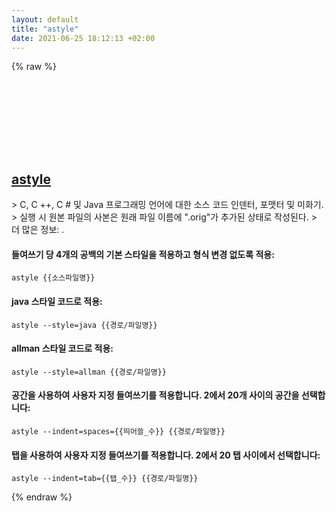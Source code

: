 ```yaml
---
layout: default
title: "astyle"
date: 2021-06-25 18:12:13 +02:00
---
```

{% raw %}
<h2 id="astyle">
  <a href="/ko/common/astyle.html">astyle</a> <a href="#astyle"><svg class="icon">
    <use href="/assets/images/unicode_sprite.svg#link" />
  </svg></a>
</h2>
> C, C ++, C # 및 Java 프로그래밍 언어에 대한 소스 코드 인덴터, 포맷터 및 미화기.
> 실행 시 원본 파일의 사본은 원래 파일 이름에 ".orig"가 추가된 상태로 작성된다.
> 더 많은 정보: <http://astyle.sourceforge.net/>.

#### 들여쓰기 당 4개의 공백의 기본 스타일을 적용하고 형식 변경 없도록 적용:
```shell
astyle {{소스파일명}}
```
#### java 스타일 코드로 적용:
```shell
astyle --style=java {{경로/파일명}}
```
#### allman 스타일 코드로 적용:
```shell
astyle --style=allman {{경로/파일명}}
```
#### 공간을 사용하여 사용자 지정 들여쓰기를 적용합니다. 2에서 20개 사이의 공간을 선택합니다:
```shell
astyle --indent=spaces={{띄어쓸_수}} {{경로/파일명}}
```
#### 탭을 사용하여 사용자 지정 들여쓰기를 적용합니다. 2에서 20 탭 사이에서 선택합니다:
```shell
astyle --indent=tab={{탭_수}} {{경로/파일명}}
```
{% endraw %}